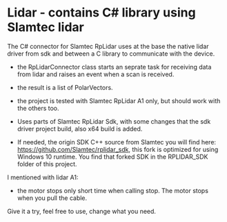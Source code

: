 # Lidar - contains C# library using Slamtec lidar 

The C# connector for Slamtec RpLidar uses at the base the native lidar driver from sdk and between a C library to communicate with the device.

- the RpLidarConnector class starts an seprate task for receiving data from lidar and raises an event when a scan is received.   
- the result is a list of PolarVectors. 
- the project is tested with Slamtec RpLidar A1 only, but should work with the others too. 

- Uses parts of Slamtec RpLidar Sdk, with some changes that the sdk driver project build, also x64 build is added.
- If needed, the origin SDK C++ source from Slamtec you will find here: https://github.com/Slamtec/rplidar_sdk, this fork is optimized for using Windows 10 runtime. You find that forked SDK in the RPLIDAR_SDK folder of this project.

I mentioned with lidar A1:
- the motor stops only short time when calling stop. The motor stops when you pull the cable.

Give it a try, feel free to use, change what you need. 
 

